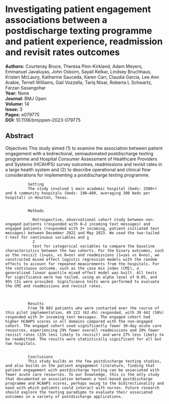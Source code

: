 # Investigating patient engagement associations between a postdischarge texting programme and patient experience, readmission and revisit rates outcomes

**Authors:** Courtenay Bruce, Theresa Pinn-Kirkland, Adam Meyers, Emmanuel Javaluyas, John Osborn, Sayali Kelkar, Lindsey Bruchhaus, Kristen McLaury, Katherine Sauceda, Karen Carr, Claudia Garcia, Lee Ann Arabie, Terrell Williams, Gail Vozzella, Tariq Nisar, Roberta L Schwartz, Farzan Sasangohar  
**Year:** None  
**Journal:** BMJ Open  
**Volume:** 14  
**Issue:** 3  
**Pages:** e079775  
**DOI:** 10.1136/bmjopen-2023-079775  

## Abstract
Objectives
              This study aimed (1) to examine the association between patient engagement with a bidirectional, semiautomated postdischarge texting programme and Hospital Consumer Assessment of Healthcare Providers and Systems (HCAHPS) survey outcomes, readmissions and revisit rates in a large health system and (2) to describe operational and clinical flow considerations for implementing a postdischarge texting programme.
            
            
              Setting
              The study involved 1 main academic hospital (beds: 2500+) and 6 community hospitals (beds: 190–400, averaging 300 beds per hospital) in Houston, Texas.
            
            
              Methods
              
                Retrospective, observational cohort study between non-engaged patients (responded with 0–2 incoming text messages) and engaged patients (responded with 3+ incoming, patient-initiated text messages) between December 2022 and May 2023. We used the two-tailed t-test for continuous variables and χ
                2
                test for categorical variables to compare the baseline characteristics between the two cohorts. For the binary outcomes, such as the revisit (1=yes, vs 0=no) and readmissions (1=yes vs 0=no), we constructed mixed effect logistic regression models with the random effects to account for repeated measurements from the hospitals. For the continuous outcome, such as the case mix index (CMI), a generalised linear quantile mixed effect model was built. All tests for significance were two tailed, using an alpha level of 0.05, and 95% CIs were provided. Significance tests were performed to evaluate the CMI and readmissions and revisit rates.
              
            
            
              Results
              From 78 883 patients who were contacted over the course of this pilot implementation, 49 222 (62.4%) responded, with 39 442 (50%) responded with 3+ incoming text messages. The engaged cohort had higher HCAHPS scores in all domains compared with the non-engaged cohort. The engaged cohort used significantly fewer 30-day acute care resources, experiencing 29% fewer overall readmissions and 20% fewer revisit rates (23% less likely to revisit) and were 27% less likely to be readmitted. The results were statistically significant for all but two hospitals.
            
            
              Conclusions
              This study builds on the few postdischarge texting studies, and also builds on the patient engagement literature, finding that patient engagement with postdischarge texting can be associated with fewer acute care resources. To our knowledge, this is the only study that documented an association between a text-based postdischarge programme and HCAHPS scores, perhaps owing to the bidirectionality and ease with which patients could interact with nurses. Future research should explore the texting paradigms to evaluate their associated outcomes in a variety of postdischarge applications.

